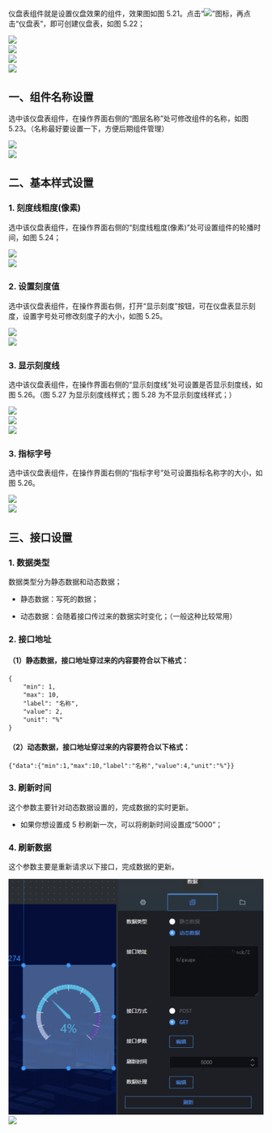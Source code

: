 仪盘表组件就是设置仪盘效果的组件，效果图如图 5.21。点击“![](https://img.kancloud.cn/55/0e/550e1fa654b4a55c19c65cfcc1813028_26x30.png)”图标，再点击“仪盘表”，即可创建仪盘表，如图 5.22；

![](https://img.kancloud.cn/25/fc/25fc392803fc596a154a65c1b9b7f839_368x295.png)  
![](https://img.kancloud.cn/0d/b4/0db47c0b857cf422b5ea9538b1e44c6c_800x41.png)  
![](https://img.kancloud.cn/58/c9/58c9ca2a5341bf09254baa07dd91f9c9_861x434.png)  
![](https://img.kancloud.cn/6f/57/6f574008ad6fdf98f3b3c21f23276c1e_803x38.png)

## **一、组件名称设置**

选中该仪盘表组件，在操作界面右侧的“图层名称”处可修改组件的名称，如图 5.23。（名称最好要设置一下，方便后期组件管理）

![](https://img.kancloud.cn/32/4b/324b6f459a29988b4471623789113a40_799x536.png)  
![](https://img.kancloud.cn/01/22/01220a6c15aced54dd6051d5aa51d529_803x43.png)

## **二、基本样式设置**

### 1\. 刻度线粗度(像素)

选中该仪盘表组件，在操作界面右侧的“刻度线粗度(像素)”处可设置组件的轮播时间，如图 5.24；

![](https://img.kancloud.cn/3b/93/3b933a4e3aa741895e9a1eb1b04f4cb8_743x543.png)  
![](https://img.kancloud.cn/43/c8/43c89e156b9a2bf6d7aeb0c447d6dc71_800x44.png)

### 2\. 设置刻度值

选中该仪盘表组件，在操作界面右侧，打开“显示刻度”按钮，可在仪盘表显示刻度，设置字号处可修改刻度子的大小，如图 5.25。

![](https://img.kancloud.cn/8d/a0/8da0d75905a1e98044a4edad70b7dfb9_738x355.png)  
![](https://img.kancloud.cn/a0/f9/a0f9d482cd44b9954f34c62717967a49_792x50.png)

### 3\. 显示刻度线

选中该仪盘表组件，在操作界面右侧的“显示刻度线”处可设置是否显示刻度线，如图 5.26。（图 5.27 为显示刻度线样式；图 5.28 为不显示刻度线样式；）

![](https://img.kancloud.cn/a5/02/a5029b63787c50e744074fd2b0ebd88c_961x497.png)  
![](https://img.kancloud.cn/a4/94/a494172007cbd1d2e2060ce9b1935e9e_803x44.png)  
![](https://img.kancloud.cn/e0/1c/e01cb229787d5ff9b6fbca75a4720e0f_968x492.png)

### 3\. 指标字号

选中该仪盘表组件，在操作界面右侧的“指标字号”处可设置指标名称字的大小，如图 5.26。

![](https://img.kancloud.cn/97/cc/97cc97b1a59c3a589dc8f34d7d53db89_728x333.png)  
![](https://img.kancloud.cn/a4/94/a494172007cbd1d2e2060ce9b1935e9e_803x44.png)

## **三、接口设置**

### 1\. 数据类型

数据类型分为静态数据和动态数据；

- 静态数据：写死的数据；

- 动态数据：会随着接口传过来的数据实时变化；（一般这种比较常用）

### 2\. 接口地址

#### （1）静态数据，接口地址穿过来的内容要符合以下格式：

```
{
    "min": 1,
    "max": 10,
    "label": "名称",
    "value": 2,
    "unit": "%"
}

```

#### （2）动态数据，接口地址穿过来的内容要符合以下格式：

```
{"data":{"min":1,"max":10,"label":"名称","value":4,"unit":"%"}}

```

### 3\. 刷新时间

这个参数主要针对动态数据设置的，完成数据的实时更新。

- 如果你想设置成 5 秒刷新一次，可以将刷新时间设置成“5000”；

### 4\. 刷新数据

这个参数主要是重新请求以下接口，完成数据的更新。

![](images/screenshot_1622423125549.png)
![](https://img.kancloud.cn/e0/34/e034c590ff6161223997f3d114663bba_797x35.png)

